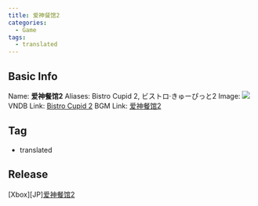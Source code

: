 ```yaml
---
title: 爱神餐馆2
categories:
  - Game
tags:
  - translated
---
```

## Basic Info

Name: **爱神餐馆2**
Aliases: Bistro Cupid 2, ビストロ·きゅーぴっと2
Image: ![](https://s2.vndb.org/cv/00/50200.jpg)
VNDB Link: [Bistro Cupid 2](https://vndb.org/v28084)
BGM Link: [爱神餐馆2](https://bangumi.tv/subject/34292)

## Tag

 - translated

## Release

\[Xbox\]\[JP\][爱神餐馆2](../../r/r70057/)